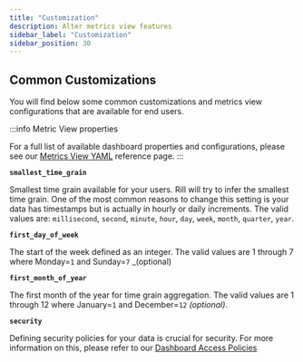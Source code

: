 ```yaml
---
title: "Customization"
description: Alter metrics view features
sidebar_label: "Customization"
sidebar_position: 30
---
```


## Common Customizations

You will find below some common customizations and metrics view configurations that are available for end users. 

:::info Metric View properties

For a full list of available dashboard properties and configurations, please see our [Metrics View YAML](/reference/project-files/metrics-view.md) reference page.
:::


**`smallest_time_grain`**

Smallest time grain available for your users. Rill will try to infer the smallest time grain. One of the most common reasons to change this setting is your data has timestamps but is actually in hourly or daily increments. The valid values are: `millisecond`, `second`, `minute`, `hour`, `day`, `week`, `month`, `quarter`, `year`.

**`first_day_of_week`**

The start of the week defined as an integer. The valid values are 1 through 7 where Monday=`1` and Sunday=`7` _(optional)

**`first_month_of_year`**


The first month of the year for time grain aggregation. The valid values are 1 through 12 where January=`1` and December=`12` _(optional)_.


**`security`**

Defining security policies for your data is crucial for security. For more information on this, please refer to our [Dashboard Access Policies](/manage/security.md)

